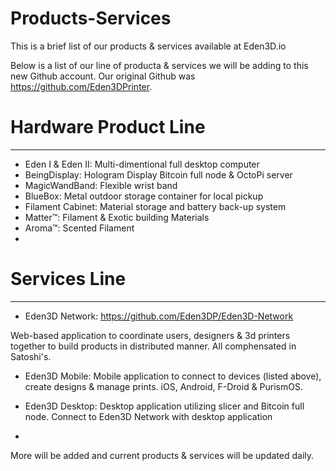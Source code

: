 # Products-Services
This is a brief list of our products &amp; services available at Eden3D.io


Below is a list of our line of producta & services we will be adding to this new Github account. Our original Github was https://github.com/Eden3DPrinter.

# Hardware Product Line
---
- Eden I & Eden II: Multi-dimentional full desktop computer
- BeingDisplay: Hologram Display Bitcoin full node & OctoPi server
- MagicWandBand: Flexible wrist band
- BlueBox: Metal outdoor storage container for local pickup
- Filament Cabinet: Material storage and battery back-up system
- Matter™: Filament & Exotic building Materials
- Aroma™: Scented Filament
- 

# Services Line
---
- Eden3D Network: https://github.com/Eden3DP/Eden3D-Network

Web-based application to coordinate users, designers & 3d printers together to build products in distributed manner. All comphensated in Satoshi's. 

- Eden3D Mobile: Mobile application to connect to devices (listed above), create designs & manage prints. iOS, Android, F-Droid & PurismOS. 

- Eden3D Desktop: Desktop application utilizing slicer and Bitcoin full node. Connect to Eden3D Network with desktop application

- 




More will be added and current products & services will be updated daily. 
